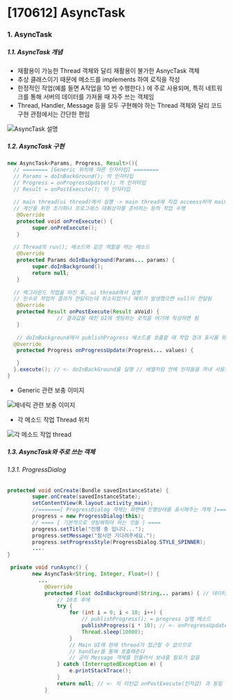 # [170612] AsyncTask

### 1. AsyncTask

##### 1.1. AsyncTask 개념

- 재활용이 가능한 Thread 객체와 달리 재활용이 불가한 AsnycTask 객체
- 추상 클래스이기 때문에 메소드를 implements 하여 로직을 작성
- 한정적인 작업(예를 들면 A작업을 10 번 수행한다.) 에 주로 사용되며, 특히 네트워크를 통해 서버의 데이터를 가져올 때 자주 쓰는 객체임
- Thread, Handler, Message 등을 모두 구현해야 하는 Thread 객체와 달리 코드 구현 관점에서는 간단한 편임

![AsyncTask 설명](http://cfile26.uf.tistory.com/image/2711E13A57A92E010EFA22)

##### 1.2. AsyncTask 구현

```java
new AsyncTask<Params, Progress, Result>(){
  // ======== [Generic 위치에 따른 인자타입] ========
  // Params = doInBackGround(); 의 인자타입
  // Progress = onProgressUpdate(); 의 인자타입
  // Result = onPostExecute(); 의 인자타입
  
  // main thread(ui thread)에서 실행 -> main thread에 직접 acceess하여 main ui 조작
  // 계산을 위한 초기화나 프로그래스 대화상자를 준비하는 등의 작업 수행
   @Override
   protected void onPreExecute() {
   		super.onPreExecute();
   }
  
  // Thread의 run(); 메소드와 같은 역할을 하는 메소드
   @Override
   protected Params doInBackground(Params... params) {
    	super.doInBackground();
     	return null;
   }   
  
  // 백그라운드 작업을 마친 후, ui thread에서 실행
  // 인수로 작업의 결과가 전달되는데 취소되었거나 예외가 발생했으면 null이 전달됨 
   @Override
   protected Result onPostExecute(Result aVoid) {
                // 결과값을 메인 UI에 셋팅하는 로직을 여기에 작성하면 됨
   }
  
   // doInBackground에서 publishProgress 메소드를 호출할 때 작업 경과 표시를 위해 호출되며 ui thread에서 실행된다. 프로그  래스바에 진행 상태를 표시하는 역할을 한다. 얼마나 자주 호출될 것인가는 정의되어 있지 않으므로 매경과마다 호출된다고 보장할 수 없다. 
  @Override
   protected Progress onProgressUpdate(Progress... values) {

   }
  }.execute(); // <- doInBackGround를 실행 // 배열처럼 안에 인자들을 꺼내 사용할 수 있음
}
```

-  Generic 관련 보충 이미지 

![제네릭 관련 보충 이미지](http://cfile22.uf.tistory.com/image/143C23054B987FDDB74F04)

- 각 메소드 작업 Thread 위치

![각 메소드 작업 thread](https://camo.githubusercontent.com/236817eb3e63795158deb6e20f66a3e74b65f4ac/687474703a2f2f7777772e6c75636164656e74656c6c612e69742f626c6f672f77702d636f6e74656e742f75706c6f6164732f323031342f30352f6173796e637461736b2e6a7067)

##### 1.3. AsyncTask와 주로 쓰는 객체

###### 1.3.1. ProgressDialog 

```java
protected void onCreate(Bundle savedInstanceState) {
        super.onCreate(savedInstanceState);
        setContentView(R.layout.activity_main);
		//=======[ ProgressDialog 객체는 화면에 진행상태를 표시해주는 객체 ]=======
        progress = new ProgressDialog(this);
        // ==== [ 기본적으로 셋팅해줘야 하는 것들 ] ====
        progress.setTitle("진행 중 입니다...");
        progress.setMessage("잠시만 기다려주세요.");
        progress.setProgressStyle(ProgressDialog.STYLE_SPINNER);
		....
}

 private void runAsync() {
        new AsyncTask<String, Integer, Float>() {
          ...
            @Override
            protected Float doInBackground(String... params) { // 데이터 처리 작업까지만 담당
                // 10초 후에
                try {
                    for (int i = 0; i < 10; i++) {
                      	// publishProgress(); = progress 실행 메소드
                        publishProgress(i * 10); // <- onProgressUpdate를 주기적으로 업데이트 해줌
                        Thread.sleep(10000);
                    }
                    // Main UI에 현재 thread가 접근할 수 없으므로
                    // handler를 통해 호출해준다
                    // 굳이 Message 객체를 만들어서 보내줄 필요가 없음
                } catch (InterruptedException e) {
                    e.printStackTrace();
                }
                return null; // <- 의 리턴값 onPostExecute(인자값) 과 동일
            }
          
```

######  

